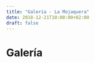```yaml
---
title: "Galería - La Mojaquera"
date: 2018-12-21T10:00:00+02:00
draft: false
---
```


<h1>Galería</h1>
